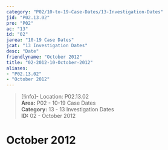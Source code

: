 ```yaml
---  
category: "P02/10-to-19-Case-Dates/13-Investigation-Dates"  
jid: "P02.13.02"  
pro: "P02"  
ac: "13"  
id: "02"  
jarea: "10-19 Case Dates"  
jcat: "13 Investigation Dates"  
desc: "Date"  
friendlyname: "October 2012"  
title: "02-2012-10-October-2012"  
aliases:   
- "P02.13.02"  
- "October 2012"  
---  
```

>[!info]- Location: P02.13.02  
>**Area:** P02 - 10-19 Case Dates  
>**Category:** 13 - 13 Investigation Dates  
>**ID:** 02 - October 2012  
  
# October 2012  
